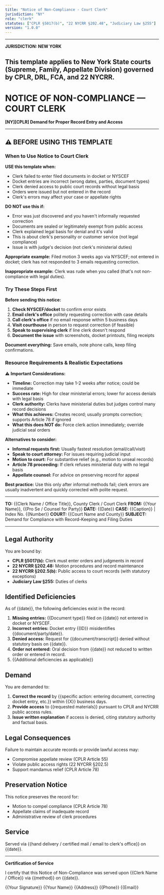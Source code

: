 ```yaml
---
title: "Notice of Non-Compliance - Court Clerk"
jurisdiction: "NY"
role: "clerk"
statutes: ["CPLR §5017(b)", "22 NYCRR §202.48", "Judiciary Law §255"]
version: "1.0.0"
---
```


---
**JURISDICTION: NEW YORK**

This template applies to New York State courts (Supreme, Family, Appellate Division) governed by CPLR, DRL, FCA, and 22 NYCRR.
---

# NOTICE OF NON-COMPLIANCE — COURT CLERK

**[NY][CPLR] Demand for Proper Record Entry and Access**

---

## ⚠️ BEFORE USING THIS TEMPLATE

### When to Use Notice to Court Clerk

**USE this template when:**
- Clerk failed to enter filed documents in docket or NYSCEF
- Docket entries are incorrect (wrong dates, parties, document types)
- Clerk denied access to public court records without legal basis
- Orders were issued but not entered in the record
- Clerk's errors may affect your case or appellate rights

**DO NOT use this if:**
- Error was just discovered and you haven't informally requested correction
- Documents are sealed or legitimately exempt from public access
- Clerk explained legal basis for denial and it's valid
- This is about clerk's personality or customer service (not legal compliance)
- Issue is with judge's decision (not clerk's ministerial duties)

**Appropriate example:** Filed motion 3 weeks ago via NYSCEF; not entered in docket; clerk has not responded to 3 emails requesting correction.

**Inappropriate example:** Clerk was rude when you called (that's not non-compliance with legal duties).

### Try These Steps First

**Before sending this notice:**

1. **Check NYSCEF/docket** to confirm error exists
2. **Email clerk's office** politely requesting correction with case details
3. **Call clerk's office** if no email response within 5 business days
4. **Visit courthouse** in person to request correction (if feasible)
5. **Speak to supervising clerk** if line clerk doesn't respond
6. **Document the issue** with screenshots, docket printouts, filing receipts

**Document everything:** Save emails, note phone calls, keep filing confirmations.

### Resource Requirements & Realistic Expectations

⚠️ **Important Considerations:**

- **Timeline:** Correction may take 1-2 weeks after notice; could be immediate
- **Success rate:** High for clear ministerial errors; lower for access denials with legal basis
- **Clerk authority:** Clerks have ministerial duties but judges control many record decisions
- **What this achieves:** Creates record; usually prompts correction; supports Article 78 if ignored
- **What this does NOT do:** Force clerk action immediately; override judicial seal orders

**Alternatives to consider:**
- **Informal requests first:** Usually fastest resolution (email/call/visit)
- **Speak to court attorney:** For issues requiring judicial input
- **Motion to court:** For substantive relief (e.g., motion to unseal records)
- **Article 78 proceeding:** If clerk refuses ministerial duty with no legal basis
- **Appellate counsel:** For advice on preserving record for appeal

**Best practice:** Use this only after informal methods fail; clerk errors are usually inadvertent and quickly corrected with polite request.

---

**TO:** {{Clerk Name / Office Title}}, County Clerk / Court Clerk
**FROM:** {{Your Name}}, {{Pro Se / Counsel for Party}}
**DATE:** {{Date}}
**CASE:** {{Caption}} | Index No. {{Number}}
**COURT:** {{Court Name and County}}
**SUBJECT:** Demand for Compliance with Record-Keeping and Filing Duties

---

## Legal Authority

You are bound by:

- **CPLR §5017(b):** Clerk must enter orders and judgments in record
- **22 NYCRR §202.48:** Motion procedures and record maintenance
- **22 NYCRR §202.5(b):** Public access to court records (with statutory exceptions)
- **Judiciary Law §255:** Duties of clerks

## Identified Deficiencies

As of {{date}}, the following deficiencies exist in the record:

1. **Missing entries:** {{Document type}} filed on {{date}} not entered in docket or NYSCEF.
2. **Incorrect entries:** Docket entry {{ID}} misidentifies {{document/party/date}}.
3. **Denied access:** Request for {{document/transcript}} denied without statutory basis on {{date}}.
4. **Order not entered:** Oral decision from {{date}} not reduced to written order or entered in record.
5. {{Additional deficiencies as applicable}}

## Demand

You are demanded to:

1. **Correct the record** by {{specific action: entering document, correcting docket entry, etc.}} within {{X}} business days.
2. **Provide access** to {{requested materials}} pursuant to CPLR and NYCRR public access rules.
3. **Issue written explanation** if access is denied, citing statutory authority and factual basis.

## Legal Consequences

Failure to maintain accurate records or provide lawful access may:

- Compromise appellate review (CPLR Article 55)
- Violate public access rights (22 NYCRR §202.5)
- Support mandamus relief (CPLR Article 78)

## Preservation Notice

This notice preserves the record for:

- Motion to compel compliance (CPLR Article 78)
- Appellate claims of inadequate record
- Administrative review of clerk procedures

## Service

Served via {{hand delivery / certified mail / email to clerk's office}} on {{date}}.

---

**Certification of Service**

I certify that this Notice of Non-Compliance was served upon {{Clerk Name / Office}} via {{method}} on {{date}}.

{{Your Signature}}
{{Your Name}}
{{Address}}
{{Phone}}
{{Email}}
